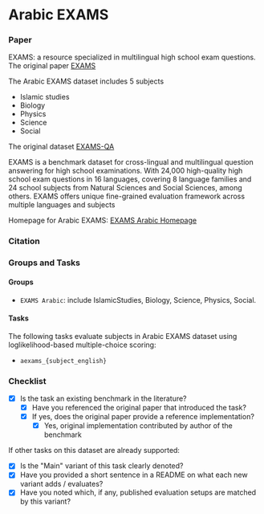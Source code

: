 # Arabic EXAMS

### Paper

EXAMS: a resource specialized in multilingual high school exam questions.
The original paper [EXAMS](https://aclanthology.org/2020.emnlp-main.438/)

The Arabic EXAMS dataset includes 5 subjects 
     
  - Islamic studies
  - Biology 
  - Physics 
  - Science 
  - Social

The original dataset [EXAMS-QA](https://github.com/mhardalov/exams-qa)

EXAMS is a benchmark dataset for cross-lingual and multilingual question answering for high school examinations.
With 24,000 high-quality high school exam questions in 16 languages, covering 8 language families and 24 school subjects from Natural Sciences and Social Sciences, among others.
EXAMS offers unique fine-grained evaluation framework across multiple languages and subjects

Homepage for Arabic EXAMS: [EXAMS Arabic Homepage](https://github.com/FreedomIntelligence/AceGPT/tree/main/eval/benchmark_eval/benchmarks/EXAMS_Arabic)

### Citation


### Groups and Tasks

#### Groups

- `EXAMS Arabic`: include IslamicStudies, Biology, Science, Physics, Social.

#### Tasks


The following tasks evaluate subjects in Arabic EXAMS dataset using loglikelihood-based multiple-choice scoring:
- `aexams_{subject_english}`

### Checklist

* [x] Is the task an existing benchmark in the literature?
  * [x] Have you referenced the original paper that introduced the task?
  * [x] If yes, does the original paper provide a reference implementation?
    * [x] Yes, original implementation contributed by author of the benchmark

If other tasks on this dataset are already supported:
* [x] Is the "Main" variant of this task clearly denoted?
* [x] Have you provided a short sentence in a README on what each new variant adds / evaluates?
* [x] Have you noted which, if any, published evaluation setups are matched by this variant?
